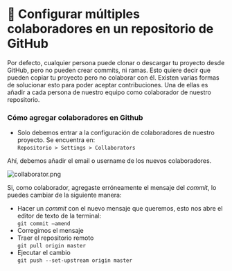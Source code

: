 # 🦊 Configurar múltiples colaboradores en un repositorio de GitHub



Por defecto, cualquier persona puede clonar o descargar tu proyecto desde GitHub, pero no pueden crear commits, ni ramas. Esto quiere decir que pueden copiar tu proyecto pero no colaborar con él. Existen varias formas de solucionar esto para poder aceptar contribuciones. Una de ellas es añadir a cada persona de nuestro equipo como colaborador de nuestro repositorio.

### Cómo agregar colaboradores en Github

* Solo debemos entrar a la configuración de colaboradores de nuestro proyecto. Se encuentra en:\
  `Repositorio > Settings > Collaborators`

Ahí, debemos añadir el email o username de los nuevos colaboradores.

![collaborator.png](https://static.platzi.com/media/user\_upload/collaborator-ccc98946-723f-4866-bd45-babd1163d987.jpg)

Si, como colaborador, agregaste erróneamente el mensaje del _commit_, lo puedes cambiar de la siguiente manera:

* Hacer un _commit_ con el nuevo mensaje que queremos, esto nos abre el editor de texto de la terminal:\
  `git commit —amend`
* Corregimos el mensaje
* Traer el repositorio remoto\
  `git pull origin master`
* Ejecutar el cambio\
  `git push --set-upstream origin master`
